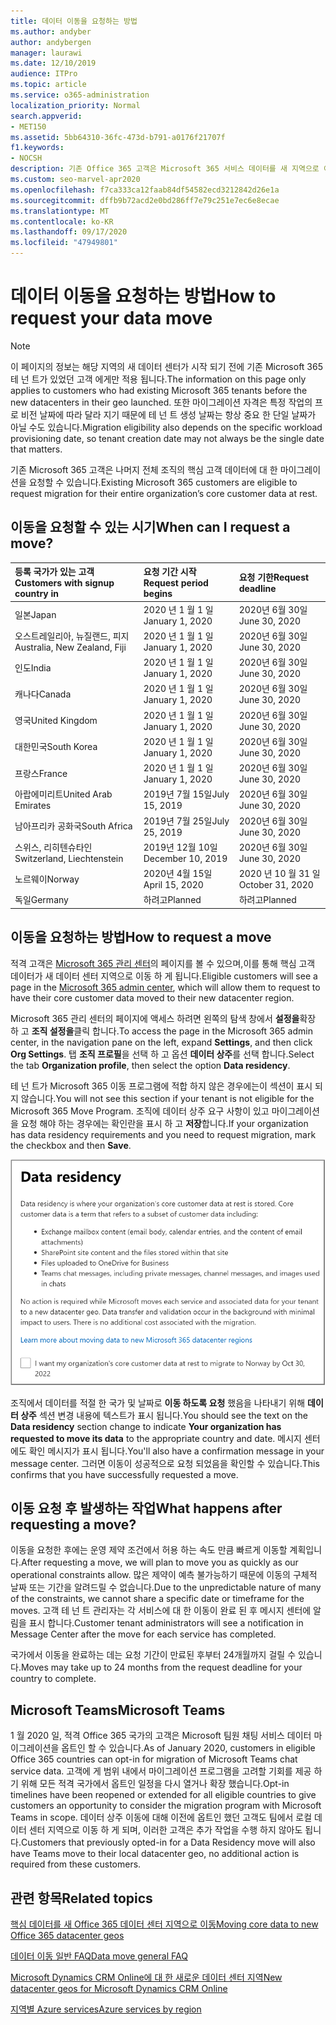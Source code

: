 ```yaml
---
title: 데이터 이동을 요청하는 방법
ms.author: andyber
author: andybergen
manager: laurawi
ms.date: 12/10/2019
audience: ITPro
ms.topic: article
ms.service: o365-administration
localization_priority: Normal
search.appverid:
- MET150
ms.assetid: 5bb64310-36fc-473d-b791-a0176f21707f
f1.keywords:
- NOCSH
description: 기존 Office 365 고객은 Microsoft 365 서비스 데이터를 새 지역으로 이동 하기 위해 해당 국가의 마감 날짜 이전에 요청을 제출 해야 합니다.
ms.custom: seo-marvel-apr2020
ms.openlocfilehash: f7ca333ca12faab84df54582ecd3212842d26e1a
ms.sourcegitcommit: dffb9b72acd2e0bd286ff7e79c251e7ec6e8ecae
ms.translationtype: MT
ms.contentlocale: ko-KR
ms.lasthandoff: 09/17/2020
ms.locfileid: "47949801"
---
```

# <a name="how-to-request-your-data-move"></a><span data-ttu-id="56037-103">데이터 이동을 요청하는 방법</span><span class="sxs-lookup"><span data-stu-id="56037-103">How to request your data move</span></span>

> [!NOTE]
> <span data-ttu-id="56037-104">이 페이지의 정보는 해당 지역의 새 데이터 센터가 시작 되기 전에 기존 Microsoft 365 테 넌 트가 있었던 고객 에게만 적용 됩니다.</span><span class="sxs-lookup"><span data-stu-id="56037-104">The information on this page only applies to customers who had existing Microsoft 365 tenants before the new datacenters in their geo launched.</span></span> <span data-ttu-id="56037-105">또한 마이그레이션 자격은 특정 작업의 프로 비전 날짜에 따라 달라 지기 때문에 테 넌 트 생성 날짜는 항상 중요 한 단일 날짜가 아닐 수도 있습니다.</span><span class="sxs-lookup"><span data-stu-id="56037-105">Migration eligibility also depends on the specific workload provisioning date, so tenant creation date may not always be the single date that matters.</span></span>
  
<span data-ttu-id="56037-106">기존 Microsoft 365 고객은 나머지 전체 조직의 핵심 고객 데이터에 대 한 마이그레이션을 요청할 수 있습니다.</span><span class="sxs-lookup"><span data-stu-id="56037-106">Existing Microsoft 365 customers are eligible to request migration for their entire organization’s core customer data at rest.</span></span>  
  
## <a name="when-can-i-request-a-move"></a><span data-ttu-id="56037-107">이동을 요청할 수 있는 시기</span><span class="sxs-lookup"><span data-stu-id="56037-107">When can I request a move?</span></span>

|<span data-ttu-id="56037-108">**등록 국가가 있는 고객**</span><span class="sxs-lookup"><span data-stu-id="56037-108">**Customers with signup country in**</span></span>|<span data-ttu-id="56037-109">**요청 기간 시작**</span><span class="sxs-lookup"><span data-stu-id="56037-109">**Request period begins**</span></span>|<span data-ttu-id="56037-110">**요청 기한**</span><span class="sxs-lookup"><span data-stu-id="56037-110">**Request deadline**</span></span>|
|:-----|:-----|:-----|
|<span data-ttu-id="56037-111">일본</span><span class="sxs-lookup"><span data-stu-id="56037-111">Japan</span></span>  <br/> |<span data-ttu-id="56037-112">2020 년 1 월 1 일</span><span class="sxs-lookup"><span data-stu-id="56037-112">January 1, 2020</span></span>  <br/> |<span data-ttu-id="56037-113">2020년 6월 30일</span><span class="sxs-lookup"><span data-stu-id="56037-113">June 30, 2020</span></span>  <br/> |
|<span data-ttu-id="56037-114">오스트레일리아, 뉴질랜드, 피지</span><span class="sxs-lookup"><span data-stu-id="56037-114">Australia, New Zealand, Fiji</span></span>  <br/> |<span data-ttu-id="56037-115">2020 년 1 월 1 일</span><span class="sxs-lookup"><span data-stu-id="56037-115">January 1, 2020</span></span>  <br/> |<span data-ttu-id="56037-116">2020년 6월 30일</span><span class="sxs-lookup"><span data-stu-id="56037-116">June 30, 2020</span></span>  <br/> |
|<span data-ttu-id="56037-117">인도</span><span class="sxs-lookup"><span data-stu-id="56037-117">India</span></span>  <br/> |<span data-ttu-id="56037-118">2020 년 1 월 1 일</span><span class="sxs-lookup"><span data-stu-id="56037-118">January 1, 2020</span></span>  <br/> |<span data-ttu-id="56037-119">2020년 6월 30일</span><span class="sxs-lookup"><span data-stu-id="56037-119">June 30, 2020</span></span>  <br/> |
|<span data-ttu-id="56037-120">캐나다</span><span class="sxs-lookup"><span data-stu-id="56037-120">Canada</span></span>  <br/> |<span data-ttu-id="56037-121">2020 년 1 월 1 일</span><span class="sxs-lookup"><span data-stu-id="56037-121">January 1, 2020</span></span>  <br/> |<span data-ttu-id="56037-122">2020년 6월 30일</span><span class="sxs-lookup"><span data-stu-id="56037-122">June 30, 2020</span></span>  <br/> |
|<span data-ttu-id="56037-123">영국</span><span class="sxs-lookup"><span data-stu-id="56037-123">United Kingdom</span></span>  <br/> |<span data-ttu-id="56037-124">2020 년 1 월 1 일</span><span class="sxs-lookup"><span data-stu-id="56037-124">January 1, 2020</span></span>  <br/> |<span data-ttu-id="56037-125">2020년 6월 30일</span><span class="sxs-lookup"><span data-stu-id="56037-125">June 30, 2020</span></span>  <br/> |
|<span data-ttu-id="56037-126">대한민국</span><span class="sxs-lookup"><span data-stu-id="56037-126">South Korea</span></span>  <br/> |<span data-ttu-id="56037-127">2020 년 1 월 1 일</span><span class="sxs-lookup"><span data-stu-id="56037-127">January 1, 2020</span></span>  <br/> |<span data-ttu-id="56037-128">2020년 6월 30일</span><span class="sxs-lookup"><span data-stu-id="56037-128">June 30, 2020</span></span>  <br/> |
|<span data-ttu-id="56037-129">프랑스</span><span class="sxs-lookup"><span data-stu-id="56037-129">France</span></span>  <br/> |<span data-ttu-id="56037-130">2020 년 1 월 1 일</span><span class="sxs-lookup"><span data-stu-id="56037-130">January 1, 2020</span></span>  <br/> |<span data-ttu-id="56037-131">2020년 6월 30일</span><span class="sxs-lookup"><span data-stu-id="56037-131">June 30, 2020</span></span>  <br/> |
|<span data-ttu-id="56037-132">아랍에미리트</span><span class="sxs-lookup"><span data-stu-id="56037-132">United Arab Emirates</span></span>  <br/> |<span data-ttu-id="56037-133">2019년 7월 15일</span><span class="sxs-lookup"><span data-stu-id="56037-133">July 15, 2019</span></span>  <br/> |<span data-ttu-id="56037-134">2020년 6월 30일</span><span class="sxs-lookup"><span data-stu-id="56037-134">June 30, 2020</span></span>  <br/> |
|<span data-ttu-id="56037-135">남아프리카 공화국</span><span class="sxs-lookup"><span data-stu-id="56037-135">South Africa</span></span>  <br/> |<span data-ttu-id="56037-136">2019년 7월 25일</span><span class="sxs-lookup"><span data-stu-id="56037-136">July 25, 2019</span></span>  <br/> |<span data-ttu-id="56037-137">2020년 6월 30일</span><span class="sxs-lookup"><span data-stu-id="56037-137">June 30, 2020</span></span>  <br/> |
|<span data-ttu-id="56037-138">스위스, 리히텐슈타인</span><span class="sxs-lookup"><span data-stu-id="56037-138">Switzerland, Liechtenstein</span></span>  <br/> |<span data-ttu-id="56037-139">2019년 12월 10일</span><span class="sxs-lookup"><span data-stu-id="56037-139">December 10, 2019</span></span>  <br/> |<span data-ttu-id="56037-140">2020년 6월 30일</span><span class="sxs-lookup"><span data-stu-id="56037-140">June 30, 2020</span></span>  <br/> |
|<span data-ttu-id="56037-141">노르웨이</span><span class="sxs-lookup"><span data-stu-id="56037-141">Norway</span></span>  <br/> |<span data-ttu-id="56037-142">2020년 4월 15일</span><span class="sxs-lookup"><span data-stu-id="56037-142">April 15, 2020</span></span>  <br/> |<span data-ttu-id="56037-143">2020 년 10 월 31 일</span><span class="sxs-lookup"><span data-stu-id="56037-143">October 31, 2020</span></span>  <br/> |
|<span data-ttu-id="56037-144">독일</span><span class="sxs-lookup"><span data-stu-id="56037-144">Germany</span></span>  <br/> |<span data-ttu-id="56037-145">하려고</span><span class="sxs-lookup"><span data-stu-id="56037-145">Planned</span></span>  <br/> |<span data-ttu-id="56037-146">하려고</span><span class="sxs-lookup"><span data-stu-id="56037-146">Planned</span></span>  <br/> |

## <a name="how-to-request-a-move"></a><span data-ttu-id="56037-147">이동을 요청하는 방법</span><span class="sxs-lookup"><span data-stu-id="56037-147">How to request a move</span></span>

<span data-ttu-id="56037-148">적격 고객은 [Microsoft 365 관리 센터](https://aka.ms/365admin)의 페이지를 볼 수 있으며,이를 통해 핵심 고객 데이터가 새 데이터 센터 지역으로 이동 하 게 됩니다.</span><span class="sxs-lookup"><span data-stu-id="56037-148">Eligible customers will see a page in the [Microsoft 365 admin center](https://aka.ms/365admin), which will allow them to request to have their core customer data moved to their new datacenter region.</span></span>  
  
<span data-ttu-id="56037-149">Microsoft 365 관리 센터의 페이지에 액세스 하려면 왼쪽의 탐색 창에서 **설정을**확장 하 고 **조직 설정을**클릭 합니다.</span><span class="sxs-lookup"><span data-stu-id="56037-149">To access the page in the Microsoft 365 admin center, in the navigation pane on the left, expand **Settings**, and then click **Org Settings**.</span></span>
<span data-ttu-id="56037-150">탭 **조직 프로필**을 선택 하 고 옵션 **데이터 상주**를 선택 합니다.</span><span class="sxs-lookup"><span data-stu-id="56037-150">Select the tab **Organization profile**, then select the option **Data residency**.</span></span>
  
<span data-ttu-id="56037-151">테 넌 트가 Microsoft 365 이동 프로그램에 적합 하지 않은 경우에는이 섹션이 표시 되지 않습니다.</span><span class="sxs-lookup"><span data-stu-id="56037-151">You will not see this section if your tenant is not eligible for the Microsoft 365 Move Program.</span></span>  <span data-ttu-id="56037-152">조직에 데이터 상주 요구 사항이 있고 마이그레이션을 요청 해야 하는 경우에는 확인란을 표시 하 고 **저장**합니다.</span><span class="sxs-lookup"><span data-stu-id="56037-152">If your organization has data residency requirements and you need to request migration, mark the checkbox and then **Save**.</span></span>
  
![데이터 센터 옵트인 작업 화면](../media/dataresidencyflyoutae.jpg)
  
<span data-ttu-id="56037-154">조직에서 데이터를 적절 한 국가 및 날짜로 **이동 하도록 요청** 했음을 나타내기 위해 **데이터 상주** 섹션 변경 내용에 텍스트가 표시 됩니다.</span><span class="sxs-lookup"><span data-stu-id="56037-154">You should see the text on the **Data residency** section change to indicate **Your organization has requested to move its data** to the appropriate country and date.</span></span> <span data-ttu-id="56037-155">메시지 센터에도 확인 메시지가 표시 됩니다.</span><span class="sxs-lookup"><span data-stu-id="56037-155">You'll also have a confirmation message in your message center.</span></span> <span data-ttu-id="56037-156">그러면 이동이 성공적으로 요청 되었음을 확인할 수 있습니다.</span><span class="sxs-lookup"><span data-stu-id="56037-156">This confirms that you have successfully requested a move.</span></span> 


  
## <a name="what-happens-after-requesting-a-move"></a><span data-ttu-id="56037-157">이동 요청 후 발생하는 작업</span><span class="sxs-lookup"><span data-stu-id="56037-157">What happens after requesting a move?</span></span>

<span data-ttu-id="56037-158">이동을 요청한 후에는 운영 제약 조건에서 허용 하는 속도 만큼 빠르게 이동할 계획입니다.</span><span class="sxs-lookup"><span data-stu-id="56037-158">After requesting a move, we will plan to move you as quickly as our operational constraints allow.</span></span> <span data-ttu-id="56037-159">많은 제약이 예측 불가능하기 때문에 이동의 구체적 날짜 또는 기간을 알려드릴 수 없습니다.</span><span class="sxs-lookup"><span data-stu-id="56037-159">Due to the unpredictable nature of many of the constraints, we cannot share a specific date or timeframe for the moves.</span></span> <span data-ttu-id="56037-160">고객 테 넌 트 관리자는 각 서비스에 대 한 이동이 완료 된 후 메시지 센터에 알림을 표시 합니다.</span><span class="sxs-lookup"><span data-stu-id="56037-160">Customer tenant administrators will see a notification in Message Center after the move for each service has completed.</span></span>
  
<span data-ttu-id="56037-161">국가에서 이동을 완료하는 데는 요청 기간이 만료된 후부터 24개월까지 걸릴 수 있습니다.</span><span class="sxs-lookup"><span data-stu-id="56037-161">Moves may take up to 24 months from the request deadline for your country to complete.</span></span>
  
## <a name="microsoft-teams"></a><span data-ttu-id="56037-162">Microsoft Teams</span><span class="sxs-lookup"><span data-stu-id="56037-162">Microsoft Teams</span></span>

<span data-ttu-id="56037-163">1 월 2020 일, 적격 Office 365 국가의 고객은 Microsoft 팀원 채팅 서비스 데이터 마이그레이션을 옵트인 할 수 있습니다.</span><span class="sxs-lookup"><span data-stu-id="56037-163">As of January 2020, customers in eligible Office 365 countries can opt-in for migration of Microsoft Teams chat service data.</span></span>  <span data-ttu-id="56037-164">고객에 게 범위 내에서 마이그레이션 프로그램을 고려할 기회를 제공 하기 위해 모든 적격 국가에서 옵트인 일정을 다시 열거나 확장 했습니다.</span><span class="sxs-lookup"><span data-stu-id="56037-164">Opt-in timelines have been reopened or extended for all eligible countries to give customers an opportunity to consider the migration program with Microsoft Teams in scope.</span></span> <span data-ttu-id="56037-165">데이터 상주 이동에 대해 이전에 옵트인 했던 고객도 팀에서 로컬 데이터 센터 지역으로 이동 하 게 되며, 이러한 고객은 추가 작업을 수행 하지 않아도 됩니다.</span><span class="sxs-lookup"><span data-stu-id="56037-165">Customers that previously opted-in for a Data Residency move will also have Teams move to their local datacenter geo, no additional action is required from these customers.</span></span>

## <a name="related-topics"></a><span data-ttu-id="56037-166">관련 항목</span><span class="sxs-lookup"><span data-stu-id="56037-166">Related topics</span></span>

[<span data-ttu-id="56037-167">핵심 데이터를 새 Office 365 데이터 센터 지역으로 이동</span><span class="sxs-lookup"><span data-stu-id="56037-167">Moving core data to new Office 365 datacenter geos</span></span>](moving-data-to-new-datacenter-geos.md)

[<span data-ttu-id="56037-168">데이터 이동 일반 FAQ</span><span class="sxs-lookup"><span data-stu-id="56037-168">Data move general FAQ</span></span>](data-move-faq.md)

[<span data-ttu-id="56037-169">Microsoft Dynamics CRM Online에 대 한 새로운 데이터 센터 지역</span><span class="sxs-lookup"><span data-stu-id="56037-169">New datacenter geos for Microsoft Dynamics CRM Online</span></span>](https://go.microsoft.com/fwlink/p/?Linkid=615924)
  
[<span data-ttu-id="56037-170">지역별 Azure services</span><span class="sxs-lookup"><span data-stu-id="56037-170">Azure services by region</span></span>](https://azure.microsoft.com/regions/)
  

